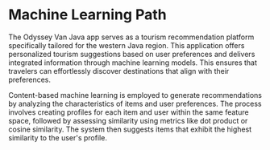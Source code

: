 # Machine Learning Path
The Odyssey Van Java app serves as a tourism recommendation platform specifically tailored for the western Java region. This application offers personalized tourism suggestions based on user preferences and delivers integrated information through machine learning models. This ensures that travelers can effortlessly discover destinations that align with their preferences.

Content-based machine learning is employed to generate recommendations by analyzing the characteristics of items and user preferences. The process involves creating profiles for each item and user within the same feature space, followed by assessing similarity using metrics like dot product or cosine similarity. The system then suggests items that exhibit the highest similarity to the user's profile.
